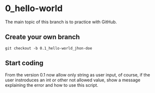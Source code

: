 # 0_hello-world

The main topic of this branch is to practice with GitHub.

## Create your own branch

```shell
git checkout -b 0.1_hello-world_jhon-doe
```

## Start coding

From the version 0.1 now allow only string as user input, of course, if the user instroduces an int
or other not allowed value, show a message explaining the error and how to use this script.
